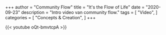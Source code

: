 +++
author = "Community Flow"
title = "It's the Flow of Life"
date = "2020-09-23"
description = "Intro video van community flow."
tags = [
    "Video",
]
categories = [
    "Concepts & Creation",
]
+++

{{< youtube oQt-bmvtcpA >}}
